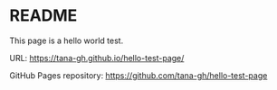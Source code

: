 # README

This page is a hello world test.

URL: https://tana-gh.github.io/hello-test-page/

GitHub Pages repository: https://github.com/tana-gh/hello-test-page
